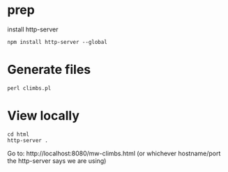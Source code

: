 # prep

install http-server
```
npm install http-server --global 
```

# Generate files

```
perl climbs.pl
```

# View locally
```
cd html
http-server .
```

Go to: http://localhost:8080/mw-climbs.html
(or whichever hostname/port the http-server says we are using)